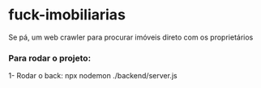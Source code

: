 # fuck-imobiliarias
Se pá, um web crawler para procurar imóveis direto com os proprietários

### Para rodar o projeto:

1- Rodar o back:  npx nodemon ./backend/server.js